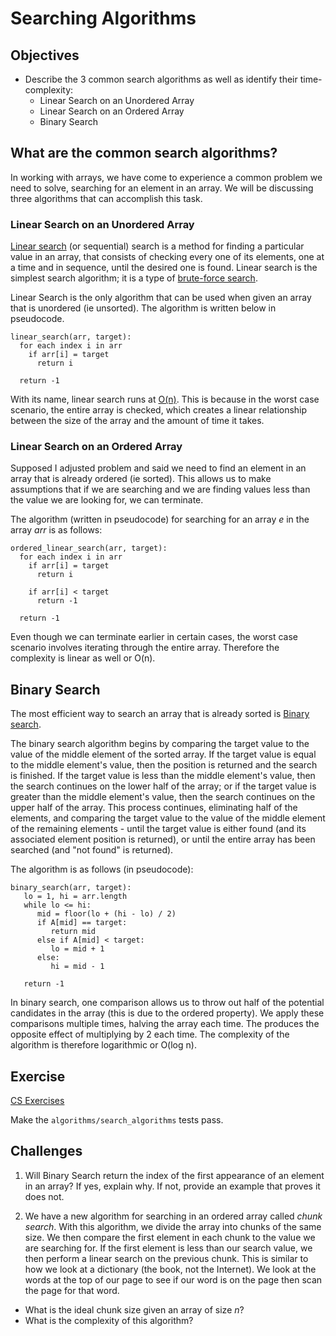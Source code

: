 # Searching Algorithms

## Objectives

* Describe the 3 common search algorithms as well as identify their time-complexity:
  * Linear Search on an Unordered Array
  * Linear Search on an Ordered Array
  * Binary Search

## What are the common search algorithms?

In working with arrays, we have come to experience a common problem we need to solve, searching for an element in an array. We will be discussing three algorithms that can accomplish this task.

### Linear Search on an Unordered Array

[Linear search](https://en.wikipedia.org/wiki/Linear_search) (or sequential) search is a method for finding a particular value in an array, that consists of checking every one of its elements, one at a time and in sequence, until the desired one is found. Linear search is the simplest search algorithm; it is a type of [brute-force search](https://en.wikipedia.org/wiki/Brute-force_search).

Linear Search is the only algorithm that can be used when given an array that is unordered (ie unsorted). The algorithm is written below in pseudocode.

```
linear_search(arr, target):
  for each index i in arr
    if arr[i] = target
      return i

  return -1
```

With its name, linear search runs at [O(n)](https://en.wikipedia.org/wiki/Time_complexity#Linear_time). This is because in the worst case scenario, the entire array is checked, which creates a linear relationship between the size of the array and the amount of time it takes.

### Linear Search on an Ordered Array

Supposed I adjusted problem and said we need to find an element in an array that is already ordered (ie sorted). This allows us to make assumptions that if we are searching and we are finding values less than the value we are looking for, we can terminate.

The algorithm (written in pseudocode) for searching for an array _e_ in the array _arr_ is as follows:

```
ordered_linear_search(arr, target):
  for each index i in arr
    if arr[i] = target
      return i

    if arr[i] < target
      return -1

  return -1
```

Even though we can terminate earlier in certain cases, the worst case scenario involves iterating through the entire array. Therefore the complexity is linear as well or O(n).

## Binary Search

The most efficient way to search an array that is already sorted is [Binary search](https://en.wikipedia.org/wiki/Binary_search_algorithm).

The binary search algorithm begins by comparing the target value to the value of the middle element of the sorted array. If the target value is equal to the middle element's value, then the position is returned and the search is finished. If the target value is less than the middle element's value, then the search continues on the lower half of the array; or if the target value is greater than the middle element's value, then the search continues on the upper half of the array. This process continues, eliminating half of the elements, and comparing the target value to the value of the middle element of the remaining elements - until the target value is either found (and its associated element position is returned), or until the entire array has been searched (and "not found" is returned).

The algorithm is as follows (in pseudocode):

```
binary_search(arr, target):
   lo = 1, hi = arr.length
   while lo <= hi:
      mid = floor(lo + (hi - lo) / 2)
      if A[mid] == target:
         return mid            
      else if A[mid] < target:
         lo = mid + 1
      else:
         hi = mid - 1

   return -1
```

In binary search, one comparison allows us to throw out half of the potential candidates in the array (this is due to the ordered property). We apply these comparisons multiple times, halving the array each time. The produces the opposite effect of multiplying by 2 each time. The complexity of the algorithm is therefore logarithmic or O(log n).

## Exercise

[CS Exercises](https://github.com/gSchool/cs-exercises)

Make the `algorithms/search_algorithms` tests pass.

## Challenges

1. Will Binary Search return the index of the first appearance of an element in an array? If yes, explain why. If not, provide an example that proves it does not.

2. We have a new algorithm for searching in an ordered array called _chunk search_. With this algorithm, we divide the array into chunks of the same size. We then compare the first element in each chunk to the value we are searching for. If the first element is less than our search value, we then perform a linear search on the previous chunk. This is similar to how we look at a dictionary (the book, not the Internet). We look at the words at the top of our page to see if our word is on the page then scan the page for that word.

* What is the ideal chunk size given an array of size _n_?
* What is the complexity of this algorithm?
